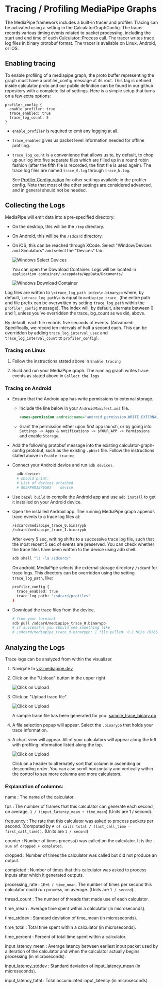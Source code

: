 # Tracing / Profiling MediaPipe Graphs

The MediaPipe framework includes a built-in tracer and profiler. Tracing can
be activated using a setting in the CalculatorGraphConfig. The tracer records
various timing events related to packet processing, including the start and
end time of each Calculator::Process call. The tracer writes trace log files
in binary protobuf format.  The tracer is available on Linux, Android, or iOS.

## Enabling tracing

To enable profiling of a mediapipe graph, the proto buffer representing the graph
must have a profiler_config message at its root. This tag is defined inside
calculator.proto and our public definition can be found in our github repository
with a complete list of settings. Here is a simple setup that turns on a few
extra options:

```
profiler_config {
  enable_profiler: true
  trace_enabled: true
  trace_log_count: 5
}
```

*   `enable_profiler` is required to emit any logging at all.

*   `trace_enabled` gives us packet level information needed for offline
    profiling.

*   `trace_log_count` is a convenience that allows us to, by default, to chop up
    our log into five separate files which are filled up in a round robin
    fashion (after the fifth file is recorded, the first file is used again).
    The trace log files are named `trace_0.log` through `trace_k.log`.

    See [Profiler Configuration](profiler_config.md) for other settings
    available in the profiler config. Note that most of the other settings are
    considered advanced, and in general should not be needed.

## Collecting the Logs

MediaPipe will emit data into a pre-specified directory:

*   On the desktop, this will be the `/tmp` directory.

*   On Android, this will be the `/sdcard` directory.

*   On iOS, this can be reached through XCode. Select "Window/Devices and
    Simulators" and select the "Devices" tab.

    ![Windows Select Devices](images/visualizer/ios_window_devices.png)

    You can open the Download Container. Logs will be located in `application
    container/.xcappdata/AppData/Documents/`

    ![Windows Download Container](images/visualizer/ios_download_container.png)

Log files are written to `\<trace_log_path index\>.binarypb` where, by default,
`\<trace_log_path\>` is equal to `mediapipe_trace_` (the entire path and file
prefix can be overwritten by setting `trace_log_path` within the
`profiler_config` message). The index will, by default, alternate between 0 and
1, unless you've overridden the trace_log_count as we did, above.

By default, each file records five seconds of events. (Advanced: Specifically,
we record ten intervals of half a second each. This can be overridden by adding
`trace_log_interval_usec` and `trace_log_interval_count` to `profiler_config`).

### Tracing on Linux

1.  Follow the instructions stated above in `Enable tracing`

2.  Build and run your MediaPipe graph. The running graph writes trace events as
    stated above in `Collect the logs`

### Tracing on Android

*   Ensure that the Android app has write permissions to external storage.

    *   Include the line below in your `AndroidManifest.xml` file.

        ```xml
        <uses-permission android:name="android.permission.WRITE_EXTERNAL_STORAGE" />
        ```

    *   Grant the permission either upon first app launch, or by going into
        `Settings -> Apps & notifications -> $YOUR_APP -> Permissions` and
        enable `Storage`.

*   Add the following protobuf message into the existing calculator-graph-config
    protobuf, such as the existing `.pbtxt` file. Follow the instructions stated
    above in `Enable tracing`

*   Connect your Android device and run `adb devices`.

    ```bash
      adb devices
      # should print:
      # List of devices attached
      # 805KPWQ1876505    device
    ```

*   Use `bazel build` to compile the Android app and use `adb install` to get it
    installed on your Android device.

*   Open the installed Android app. The running MediaPipe graph appends trace
    events to a trace log files at:

    ```bash
    /sdcard/mediapipe_trace_0.binarypb
    /sdcard/mediapipe_trace_1.binarypb
    ```

    After every 5 sec, writing shifts to a successive trace log file, such that
    the most recent 5 sec of events are preserved. You can check whether the
    trace files have been written to the device using adb shell.

    ```bash
    adb shell "ls -la /sdcard/"
    ```

    On android, MediaPipe selects the external storage directory `/sdcard` for
    trace logs. This directory can be overridden using the setting
    `trace_log_path`, like:

    ```bash
    profiler_config {
      trace_enabled: true
      trace_log_path: "/sdcard/profiles"
    }
    ```

*   Download the trace files from the device.

    ```bash
    # from your terminal
    adb pull /sdcard/mediapipe_trace_0.binarypb
    # if successful you should see something like
    # /sdcard/mediapipe_trace_0.binarypb: 1 file pulled. 0.1 MB/s (6766 bytes in 0.045s)
    ```

## Analyzing the Logs

Trace logs can be analyzed from within the visualizer.

1.  Navigate to
    [viz.mediapipe.dev](https://viz.mediapipe.dev)

2.  Click on the "Upload" button in the upper right.

    ![Click on Upload](images/visualizer/viz_click_upload.png)

3.  Click on "Upload trace file".

    ![Click on Upload](images/visualizer/viz_click_upload_trace_file.png)

    A sample trace file has been generated for you:
    [sample_trace_binary.pb](data/visualizer/sample_trace.binarypb)

4.  A file selection popup will appear. Select the `.binarypb` that holds your
    trace information.

5.  A chart view will appear. All of your calculators will appear along the left
    with profiling information listed along the top.

    ![Click on Upload](images/visualizer/viz_chart_view.png)

    Click on a header to alternately sort that column in ascending or descending
    order. You can also scroll horizontally and vertically within the control to
    see more columns and more calculators.

### Explanation of columns:

name
:   The name of the calculator.

fps
:   The number of frames that this calculator can generate each second, on
    average. `1 / (input_latency_mean + time_mean`) (Units are 1 / second).

frequency
:   The rate that this calculator was asked to process packets per second.
    (Computed by `# of calls total / (last_call_time - first_call_time))`.
    (Units are `1 / second`)

counter
:   Number of times process() was called on the calculator. It is the `sum of
    dropped + completed`.

dropped
:   Number of times the calculator was called but did not produce an output.

completed
:   Number of times that this calculator was asked to process inputs after which
    it generated outputs.

processing_rate
:   `1E+6 / time_mean`. The number of times per second this calculator could run
    process, on average. (Units are `1 / second`).

thread_count
:   The number of threads that made use of each calculator.

time_mean
:   Average time spent within a calculator (in microseconds).

time_stddev
:   Standard deviation of time_mean (in microseconds).

time_total
:   Total time spent within a calculator (in microseconds).

time_percent
:   Percent of total time spent within a calculator.

input_latency_mean
:   Average latency between earliest input packet used by a iteration of the
    calculator and when the calculator actually begins processing (in
    microseconds).

input_latency_stddev
:   Standard deviation of input_latency_mean (in microseconds).

input_latency_total
:   Total accumulated input_latency (in microseconds).
